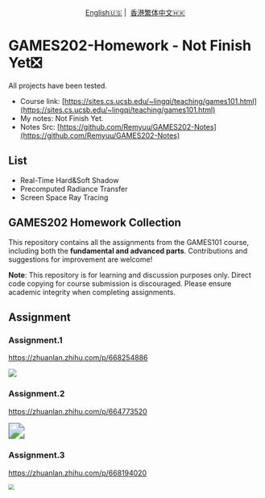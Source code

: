 <p align="center">
<a href="https://github.com/Remyuu/GAMES202-Homework/blob/main/README.md">English🇺🇸</a>&nbsp;|&nbsp; <a href="https://github.com/Remyuu/GAMES202-Homework/blob/main/README.zh-HK.md">香港繁体中文🇭🇰</a> 
</p>



# GAMES202-Homework - Not Finish Yet❎

All projects have been tested.

- Course link: [https://sites.cs.ucsb.edu/~lingqi/teaching/games101.html](https://sites.cs.ucsb.edu/~lingqi/teaching/games101.html)
- My notes: Not Finish Yet.
- Notes Src: [https://github.com/Remyuu/GAMES202-Notes](https://github.com/Remyuu/GAMES202-Notes)

## List

- Real-Time Hard&Soft Shadow
- Precomputed Radiance Transfer
- Screen Space Ray Tracing

## GAMES202 Homework Collection

This repository contains all the assignments from the GAMES101 course, including both the **fundamental and advanced parts**. Contributions and suggestions for improvement are welcome! 

**Note**: This repository is for learning and discussion purposes only. Direct code copying for course submission is discouraged. Please ensure academic integrity when completing assignments.

## Assignment

### Assignment.1

https://zhuanlan.zhihu.com/p/668254886

![](https://camo.githubusercontent.com/b5a0ffe1e66e63cb8db8f5cd17129c3c57831ddeb28c82c920c4273839e92144/68747470733a2f2f7265677a2d313235383733353133372e636f732e61702d6775616e677a686f752e6d7971636c6f75642e636f6d2f72656d6f5f742f696d6167652d32303233303831333139343034393636392e706e67)

### Assignment.2

https://zhuanlan.zhihu.com/p/664773520

<img src="https://camo.githubusercontent.com/4e23165119dd787f1c3af1504552b16a5fba7899a7c9abf1869f06de583407b5/68747470733a2f2f7265677a2d313235383733353133372e636f732e61702d6775616e677a686f752e6d7971636c6f75642e636f6d2f506963476f5f6469722f636f6e7665727465645f746f5f6769662d322e676966" style="zoom:200%;" />

### Assignment.3

https://zhuanlan.zhihu.com/p/668194020

<img src="https://camo.githubusercontent.com/5af39ad5f498ff141ab8fee05de0b1682f4eee33b015380612f9d5d473e381be/68747470733a2f2f7265677a2d313235383733353133372e636f732e61702d6775616e677a686f752e6d7971636c6f75642e636f6d2f506963476f5f6469722f3230323331313231313731333134372e706e67" style="zoom:67%;" />